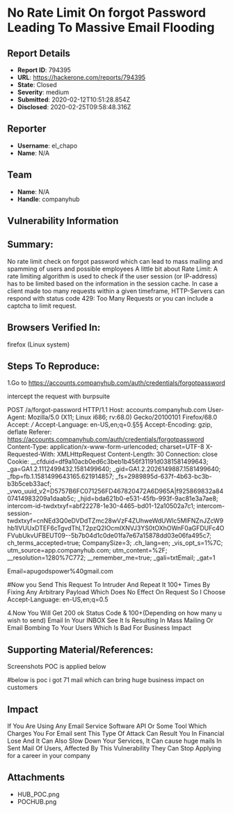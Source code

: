 # No Rate Limit On forgot Password Leading To Massive Email Flooding

## Report Details
- **Report ID**: 794395
- **URL**: https://hackerone.com/reports/794395
- **State**: Closed
- **Severity**: medium
- **Submitted**: 2020-02-12T10:51:28.854Z
- **Disclosed**: 2020-02-25T09:58:48.316Z

## Reporter
- **Username**: el_chapo
- **Name**: N/A

## Team
- **Name**: N/A
- **Handle**: companyhub

## Vulnerability Information
## Summary:

No rate limit check on forgot password which can lead to mass mailing and spamming of users and possible employees
A little bit about Rate Limit:
A rate limiting algorithm is used to check if the user session (or IP-address) has to be limited based on the information in the session cache.
In case a client made too many requests within a given timeframe, HTTP-Servers can respond with status code 429: Too Many Requests or you can include a captcha to limit request.

## Browsers Verified In:
firefox (Linux system)

## Steps To Reproduce:
1.Go to https://accounts.companyhub.com/auth/credentials/forgotpassword

intercept the request with burpsuite



POST /a/forgot-password HTTP/1.1
Host: accounts.companyhub.com
User-Agent: Mozilla/5.0 (X11; Linux i686; rv:68.0) Gecko/20100101 Firefox/68.0
Accept: */*
Accept-Language: en-US,en;q=0.§5§
Accept-Encoding: gzip, deflate
Referer: https://accounts.companyhub.com/auth/credentials/forgotpassword
Content-Type: application/x-www-form-urlencoded; charset=UTF-8
X-Requested-With: XMLHttpRequest
Content-Length: 30
Connection: close
Cookie: __cfduid=df9a10acb0ed6c3beb1b456f31191d0381581499643; _ga=GA1.2.1112499432.1581499640; _gid=GA1.2.2026149887.1581499640; _fbp=fb.1.1581499643165.621914857; _fs=2989895d-637f-4b63-bc3b-b3b5ceb33acf; _vwo_uuid_v2=D5757B6FC071256FD467820472A6D965A|f925869832a8407414983209a1daab5c; _hjid=bda621b0-e531-45fb-993f-9ac81e3a7ae8; intercom-id-twdxtxyf=abf22278-1e30-4465-bd01-12a10502a7c1; intercom-session-twdxtxyf=cnNEd3Q0eDVDdTZmc28wVzF4ZUhweWdUWlc5MlFNZnJZcW9hb1lVUUxDTEF6cTgvdThLT2pzQ2lOcmlXNVJ3YS0tOXhOWnF0aGFDUFc4OFVubUkvUFBEUT09--5b7b04d1c0de01fa7e67a15878dd03e06fa495c7; ch_terms_accepted=true; CompanySize=3; .ch_lang=en; _vis_opt_s=1%7C; utm_source=app.companyhub.com; utm_content=%2F; __resolution=1280%7C772; __remember_me=true; _gali=txtEmail; _gat=1

Email=apugodspower%40gmail.com

#Now you Send This Request To Intruder And Repeat It 100+ Times By Fixing Any Arbitrary Payload Which Does No Effect On Request So I Choose Accept-Language: en-US,en;q=0.$5$

4.Now You Will Get 200 ok Status Code & 100+(Depending on how many u wish to send) Email In Your INBOX
See It Is Resulting In Mass Mailing Or Email Bombing To Your Users Which Is Bad For Business Impact


## Supporting Material/References:
Screenshots POC is applied below

#below is poc i got 71 mail which can bring huge business impact on customers

## Impact

If You Are Using Any Email Service Software API Or Some Tool Which Charges You For Email sent This Type Of Attack Can Result You In Financial Lose And It Can Also Slow Down Your Services, It Can cause huge mails In Sent Mail Of Users, Affected By This Vulnerability They Can Stop Applying for a career in your company

## Attachments
- HUB_POC.png
- POCHUB.png
